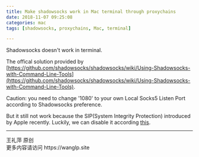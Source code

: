 ```yaml
---
title: Make shadowsocks work in Mac terminal through proxychains
date: 2018-11-07 09:25:08
categories: mac
tags: [shadowsocks, proxychains, Mac, terminal]

---
```

Shadowsocks doesn't work in terminal. 
<!-- more -->

The offical solution provided by [https://github.com/shadowsocks/shadowsocks/wiki/Using-Shadowsocks-with-Command-Line-Tools](https://github.com/shadowsocks/shadowsocks/wiki/Using-Shadowsocks-with-Command-Line-Tools). 

 Caution: you need to change '1080'  to your own Local Socks5 Listen Port according to Shadowsocks preference. 



But it still not work because the SIP(System Integrity Protection) introduced by Apple recently.  Luckily, we can disable it according [this](https://developer.apple.com/library/archive/documentation/Security/Conceptual/System_Integrity_Protection_Guide/ConfiguringSystemIntegrityProtection/ConfiguringSystemIntegrityProtection.html).

<hr>
 王礼萍  原创<br>
 更多内容请访问 https://wanglp.site <br>

